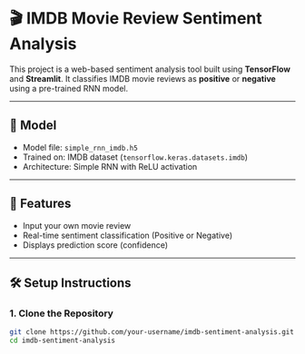 # 🎬 IMDB Movie Review Sentiment Analysis

This project is a web-based sentiment analysis tool built using **TensorFlow** and **Streamlit**. It classifies IMDB movie reviews as **positive** or **negative** using a pre-trained RNN model.

---

## 🧠 Model

- Model file: `simple_rnn_imdb.h5`
- Trained on: IMDB dataset (`tensorflow.keras.datasets.imdb`)
- Architecture: Simple RNN with ReLU activation

---

## 🚀 Features

- Input your own movie review
- Real-time sentiment classification (Positive or Negative)
- Displays prediction score (confidence)

---

## 🛠️ Setup Instructions

### 1. Clone the Repository

```bash
git clone https://github.com/your-username/imdb-sentiment-analysis.git
cd imdb-sentiment-analysis
